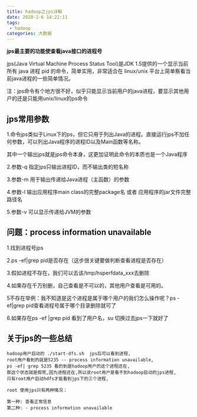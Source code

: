 ```yaml
---
title: hadoop之jps详解
date: 2020-2-6 14:22:11
tags:
 - hadoop
categories: 大数据
---
```


**jps最主要的功能使查看java接口的进程号**

jps(Java Virtual Machine Process Status Tool)是JDK 1.5提供的一个显示当前所有 java 进程 pid 的命令，简单实用，非常适合在 linux/unix 平台上简单察看当前java进程的一些简单情况。

注：jps命令有个地方很不好，似乎只能显示当前用户的java进程，要显示其他用户的还是只能用unix/linux的ps命令

## jps常用参数

1.命令jps类似于Linux下的ps，但它只用于列出Java的进程。直接运行jps不加任何参数，可以列出Java程序的进程ID以及Main函数等名称。

其中一个输出jps就是jps命令本身，这更加证明此命令的本质也是一个Java程序



2.参数-q 指定jps只输出进程ID，而不输出类的短名称



3.参数-m 用于输出传递给Java进程（主函数）的参数



4.参数-l 输出应用程序main class的完整package名 或者 应用程序的jar文件完整路径名



5.参数-v 可以显示传递给JVM的参数



## 问题：process information unavailable

1.找到进程号jps

2.ps -ef|grep pid是否存在（这步很关键要做判断查看进程是否存在）

3.假如进程不存在，我们可以去该/tmp/hsperfdata_xxx去删除

4.如果存在千万别删，自己查看是不可以的，其他用户查看是可用的。

5不存在举例：我不知道是这个进程是属于哪个用户的我们怎么操作呢？ps -ef|grep pid查看进程号属于哪个目录删除就可了

6.如果存在ps -ef |grep pid 看到了用户名，su 切换过去jps一下就好了



## 关于jps的一些总结

```
hadoop用户启动的 ./start-dfs.sh  jps后可以看到进程,
root用户看到的就是5235 -- process information unavailable,
ps -ef| grep 5235 看的到是hadoop用户的这个进程还在,
那这个状态就是假死,因为进程还在,所以说root用户是看不到hadoop启动的jps进程,
只有root用户启动hdfs才能看到jps下的三个进程,

root 使用jps只有两种情况：

第一种: 查看正常信息
第二种: - process information unavailable
```